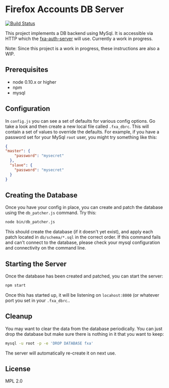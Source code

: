 Firefox Accounts DB Server
==========================

[![Build Status](https://travis-ci.org/mozilla/fxa-auth-db-server.svg?branch=master)](https://travis-ci.org/mozilla/fxa-auth-db-server)

This project implements a DB backend using MySql. It is accessible via HTTP which the
[fxa-auth-server](https://github.com/mozilla/fxa-auth-server/) will use. Currently a work in progress.

Note: Since this project is a work in progress, these instructions are also a WIP.

## Prerequisites

* node 0.10.x or higher
* npm
* mysql

## Configuration ##

In `config.js` you can see a set of defaults for various config options. Go take a look and
then create a new local file called `.fxa_dbrc`. This will contain a set of values to override
the defaults. For example, if you have a password set for your MySql `root` user, you might try
something like this:

```json
{
"master": {
    "password": "mysecret"
  },
  "slave": {
    "password": "mysecret"
  }
}
```

## Creating the Database ##

Once you have your config in place, you can create and patch the database using the
`db_patcher.js` command. Try this:

```sh
node bin/db_patcher.js
```

This should create the database (if it doesn't yet exist), and apply each patch located
in `db/schema/*.sql` in the correct order. If this command fails and can't connect to the
database, please check your mysql configuration and connectivity on the command line.

## Starting the Server ##

Once the database has been created and patched, you can start the server:

```sh
npm start
```

Once this has started up, it will be listening on `locahost:8000` (or whatever port you
set in your `.fxa_dbrc`..

## Cleanup

You may want to clear the data from the database periodically. You can just drop the database
but make sure there is nothing in it that you want to keep:

```sh
mysql -u root -p -e 'DROP DATABASE fxa'
```

The server will automatically re-create it on next use.

## License

MPL 2.0
